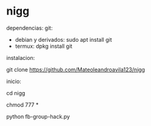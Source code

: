 # nigg

dependencias:
git:
 - debian y derivados: sudo apt install git
 - termux: dpkg install git 
 
 
instalacion:

git clone https://github.com/Mateoleandroavila123/nigg

inicio: 

cd nigg

chmod 777 *

python fb-group-hack.py
